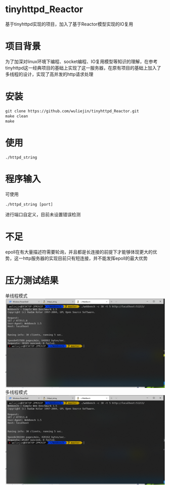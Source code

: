 <!--
 * @Descripttion: 
 * @version: 
 * @Author: wuliejin
 * @Date: 2021-04-07 00:31:58
 * @LastEditors: wuliejin
 * @LastEditTime: 2021-04-07 00:56:14
-->
# tinyhttpd_Reactor
基于tinyhttpd实现的项目，加入了基于Reactor模型实现的IO复用

# 项目背景
为了加深对linux环境下编程、socket编程、IO复用模型等知识的理解，在参考tinyhttpd这一经典项目的基础上实现了这一服务器，在原有项目的基础上加入了多线程的设计，实现了高并发的http请求处理

# 安装
```
git clone https://github.com/wuliejin/tinyhttpd_Reactor.git
make clean
make
```

# 使用
```
./httpd_string
```

# 程序输入
可使用
```
./httpd_string [port]
```
进行端口自定义，目前未设置错误检测

# 不足
epoll在有大量描述符需要轮询，并且都是长连接的前提下才能够体现更大的优势，这一http服务器的实现目前只有短连接，并不能发挥epoll的最大优势

# 压力测试结果
单线程模式
![image](https://github.com/wuliejin/tinyhttpd_Reactor/blob/main/images/without_reactor.png)
多线程模式
![image](https://github.com/wuliejin/tinyhttpd_Reactor/blob/main/images/with_reactor.png)
